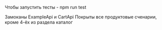 Чтобы запустить тесты - npm run test

Замоканы ExampleApi и CartApi
Покрыты все продуктовые сченарии, кроме 4-ёх из раздела каталог
